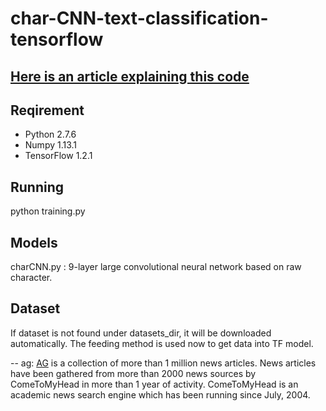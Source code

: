 # char-CNN-text-classification-tensorflow

## [Here is an article explaining this code](http://blog.csdn.net/Irving_zhang/article/details/75634108) ##

## Reqirement ##
- Python 2.7.6
- Numpy 1.13.1
- TensorFlow 1.2.1

## Running ##
python training.py

## Models ##
charCNN.py : 9-layer large convolutional neural network based on raw character.

## Dataset ##
If dataset is not found under datasets_dir, it will be downloaded automatically. 
The feeding method is used now to get data into TF model.

-- ag: [AG](http://www.di.unipi.it/~gulli/AG_corpus_of_news_articles.html) is a collection of more than 1 million 
news articles. News articles have been gathered from more than 2000 news sources by ComeToMyHead in more than 1 year of 
activity. ComeToMyHead is an academic news search engine which has been running since July, 2004.
